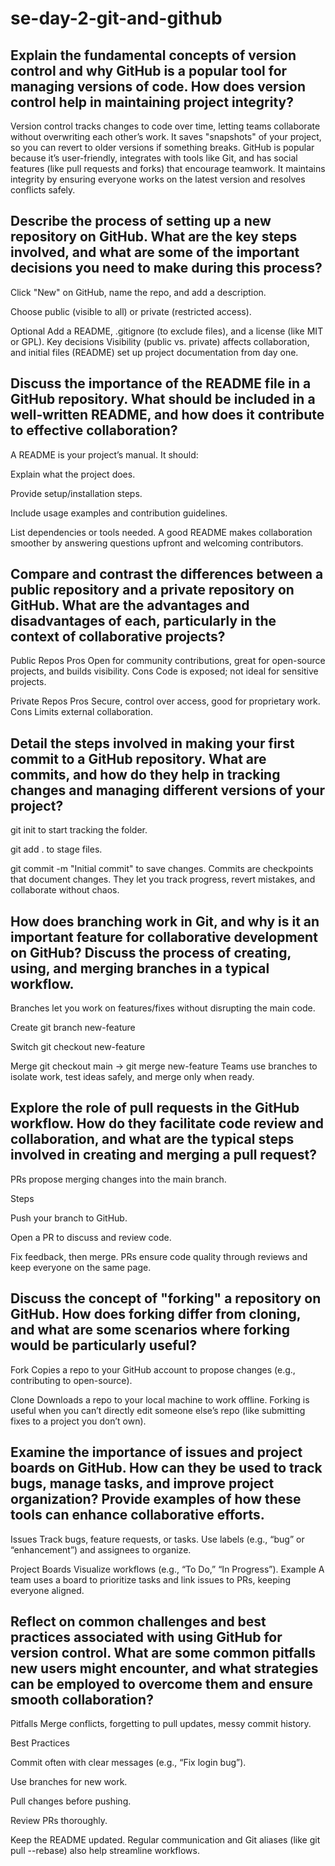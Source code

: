 # se-day-2-git-and-github
## Explain the fundamental concepts of version control and why GitHub is a popular tool for managing versions of code. How does version control help in maintaining project integrity?
Version control tracks changes to code over time, letting teams collaborate without overwriting each other’s work. It saves "snapshots" of your project, so you can revert to older versions if something breaks. GitHub is popular because it’s user-friendly, integrates with tools like Git, and has social features (like pull requests and forks) that encourage teamwork. It maintains integrity by ensuring everyone works on the latest version and resolves conflicts safely.
## Describe the process of setting up a new repository on GitHub. What are the key steps involved, and what are some of the important decisions you need to make during this process?
Click "New" on GitHub, name the repo, and add a description.

Choose public (visible to all) or private (restricted access).

Optional
Add a README, .gitignore (to exclude files), and a license (like MIT or GPL).
Key decisions
 Visibility (public vs. private) affects collaboration, and initial files (README) set up project documentation from day one.
## Discuss the importance of the README file in a GitHub repository. What should be included in a well-written README, and how does it contribute to effective collaboration?
A README is your project’s manual. It should:

Explain what the project does.

Provide setup/installation steps.

Include usage examples and contribution guidelines.

List dependencies or tools needed.
A good README makes collaboration smoother by answering questions upfront and welcoming contributors.

## Compare and contrast the differences between a public repository and a private repository on GitHub. What are the advantages and disadvantages of each, particularly in the context of collaborative projects?
Public Repos
Pros
Open for community contributions, great for open-source projects, and builds visibility.
Cons
Code is exposed; not ideal for sensitive projects.

Private Repos
Pros
Secure, control over access, good for proprietary work.
Cons
Limits external collaboration.
## Detail the steps involved in making your first commit to a GitHub repository. What are commits, and how do they help in tracking changes and managing different versions of your project?
git init to start tracking the folder.

git add . to stage files.

git commit -m "Initial commit" to save changes.
Commits are checkpoints that document changes. They let you track progress, revert mistakes, and collaborate without chaos.
## How does branching work in Git, and why is it an important feature for collaborative development on GitHub? Discuss the process of creating, using, and merging branches in a typical workflow.
Branches let you work on features/fixes without disrupting the main code.

Create
git branch new-feature

Switch
git checkout new-feature

Merge
git checkout main → git merge new-feature
Teams use branches to isolate work, test ideas safely, and merge only when ready.
## Explore the role of pull requests in the GitHub workflow. How do they facilitate code review and collaboration, and what are the typical steps involved in creating and merging a pull request?
PRs propose merging changes into the main branch. 

Steps

Push your branch to GitHub.

Open a PR to discuss and review code.

Fix feedback, then merge.
PRs ensure code quality through reviews and keep everyone on the same page.
## Discuss the concept of "forking" a repository on GitHub. How does forking differ from cloning, and what are some scenarios where forking would be particularly useful?
Fork
Copies a repo to your GitHub account to propose changes (e.g., contributing to open-source).

Clone
Downloads a repo to your local machine to work offline.
Forking is useful when you can’t directly edit someone else’s repo (like submitting fixes to a project you don’t own).
## Examine the importance of issues and project boards on GitHub. How can they be used to track bugs, manage tasks, and improve project organization? Provide examples of how these tools can enhance collaborative efforts.
Issues
Track bugs, feature requests, or tasks. Use labels (e.g., “bug” or “enhancement”) and assignees to organize.

Project Boards
Visualize workflows (e.g., “To Do,” “In Progress”).
Example
A team uses a board to prioritize tasks and link issues to PRs, keeping everyone aligned.
## Reflect on common challenges and best practices associated with using GitHub for version control. What are some common pitfalls new users might encounter, and what strategies can be employed to overcome them and ensure smooth collaboration?
Pitfalls
Merge conflicts, forgetting to pull updates, messy commit history.

Best Practices

Commit often with clear messages (e.g., “Fix login bug”).

Use branches for new work.

Pull changes before pushing.

Review PRs thoroughly.

Keep the README updated.
Regular communication and Git aliases (like git pull --rebase) also help streamline workflows.
